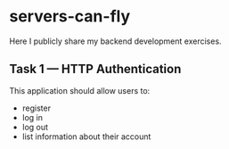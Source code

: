 # servers-can-fly

Here I publicly share my backend development exercises.

## Task 1 — HTTP Authentication

This application should allow users to:
- register
- log in
- log out
- list information about their account
